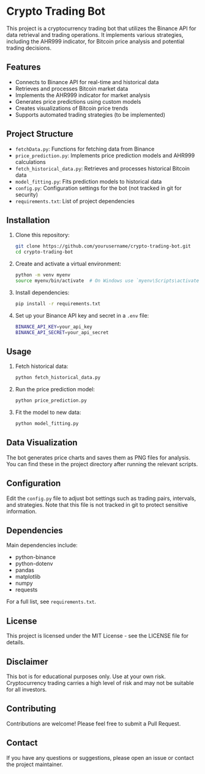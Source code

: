 # Crypto Trading Bot

This project is a cryptocurrency trading bot that utilizes the Binance API for data retrieval and trading operations. It implements various strategies, including the AHR999 indicator, for Bitcoin price analysis and potential trading decisions.

## Features

- Connects to Binance API for real-time and historical data
- Retrieves and processes Bitcoin market data
- Implements the AHR999 indicator for market analysis
- Generates price predictions using custom models
- Creates visualizations of Bitcoin price trends
- Supports automated trading strategies (to be implemented)

## Project Structure

- `fetchData.py`: Functions for fetching data from Binance
- `price_prediction.py`: Implements price prediction models and AHR999 calculations
- `fetch_historical_data.py`: Retrieves and processes historical Bitcoin data
- `model_fitting.py`: Fits prediction models to historical data
- `config.py`: Configuration settings for the bot (not tracked in git for security)
- `requirements.txt`: List of project dependencies

## Installation

1. Clone this repository:
   ```bash
   git clone https://github.com/yourusername/crypto-trading-bot.git
   cd crypto-trading-bot
   ```

2. Create and activate a virtual environment:
   ```bash
   python -m venv myenv
   source myenv/bin/activate  # On Windows use `myenv\Scripts\activate`
   ```

3. Install dependencies:
   ```bash
   pip install -r requirements.txt
   ```

4. Set up your Binance API key and secret in a `.env` file:
   ```bash
   BINANCE_API_KEY=your_api_key
   BINANCE_API_SECRET=your_api_secret
   ```

## Usage

1. Fetch historical data:
   ```bash
   python fetch_historical_data.py
   ```

2. Run the price prediction model:
   ```bash
   python price_prediction.py
   ```

3. Fit the model to new data:
   ```bash
   python model_fitting.py
   ```

## Data Visualization

The bot generates price charts and saves them as PNG files for analysis. You can find these in the project directory after running the relevant scripts.

## Configuration

Edit the `config.py` file to adjust bot settings such as trading pairs, intervals, and strategies. Note that this file is not tracked in git to protect sensitive information.

## Dependencies

Main dependencies include:
- python-binance
- python-dotenv
- pandas
- matplotlib
- numpy
- requests

For a full list, see `requirements.txt`.

## License

This project is licensed under the MIT License - see the LICENSE file for details.

## Disclaimer

This bot is for educational purposes only. Use at your own risk. Cryptocurrency trading carries a high level of risk and may not be suitable for all investors.

## Contributing

Contributions are welcome! Please feel free to submit a Pull Request.

## Contact

If you have any questions or suggestions, please open an issue or contact the project maintainer.
